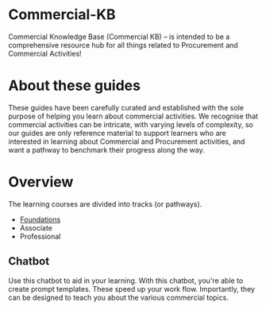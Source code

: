 # Commercial-KB
Commercial Knowledge Base (Commercial KB) – is intended to be a comprehensive resource hub for all things related to Procurement and Commercial Activities!

# About these guides
These guides have been carefully curated and established with the sole purpose of helping you learn about commercial activities. We recognise that commercial activities can be intricate, with varying levels of complexity, so our guides are only reference material to support learners who are interested in learning about Commercial and Procurement activities, and want a pathway to benchmark their progress along the way.

# Overview
The learning courses are divided into tracks (or pathways). 

* [Foundations](https://github.com/manwaltep/Commercial-KB/blob/main/Foundations.md)
* Associate
* Professional
  
## Chatbot
Use this chatbot to aid in your learning. With this chatbot, you're able to create prompt templates. These speed up your work flow. Importantly, they can be designed to teach you about the various commercial topics. 
